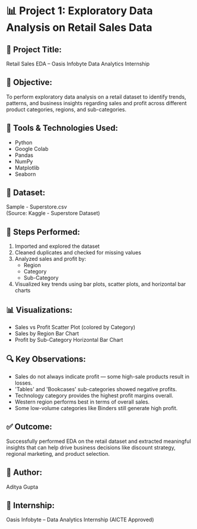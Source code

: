# 📊 Project 1: Exploratory Data Analysis on Retail Sales Data

## 📁 Project Title:
Retail Sales EDA – Oasis Infobyte Data Analytics Internship

## 🎯 Objective:
To perform exploratory data analysis on a retail dataset to identify trends, patterns, and business insights regarding sales and profit across different product categories, regions, and sub-categories.

## 🧰 Tools & Technologies Used:
- Python
- Google Colab
- Pandas
- NumPy
- Matplotlib
- Seaborn

## 📌 Dataset:
Sample - Superstore.csv  
(Source: Kaggle - Superstore Dataset)

## 🧪 Steps Performed:
1. Imported and explored the dataset
2. Cleaned duplicates and checked for missing values
3. Analyzed sales and profit by:
   - Region
   - Category
   - Sub-Category
4. Visualized key trends using bar plots, scatter plots, and horizontal bar charts

## 📊 Visualizations:
- Sales vs Profit Scatter Plot (colored by Category)
- Sales by Region Bar Chart
- Profit by Sub-Category Horizontal Bar Chart

## 🔍 Key Observations:
- Sales do not always indicate profit — some high-sale products result in losses.
- 'Tables' and 'Bookcases' sub-categories showed negative profits.
- Technology category provides the highest profit margins overall.
- Western region performs best in terms of overall sales.
- Some low-volume categories like Binders still generate high profit.

## ✅ Outcome:
Successfully performed EDA on the retail dataset and extracted meaningful insights that can help drive business decisions like discount strategy, regional marketing, and product selection.

## 📝 Author:
Aditya Gupta

## 🔗 Internship:
Oasis Infobyte – Data Analytics Internship (AICTE Approved)

